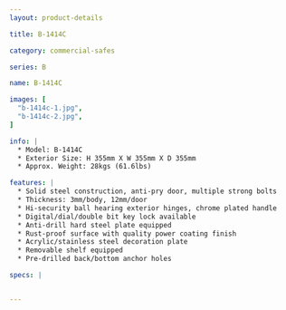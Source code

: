 ```yaml
---
layout: product-details

title: B-1414C

category: commercial-safes

series: B

name: B-1414C

images: [
  "b-1414c-1.jpg",
  "b-1414c-2.jpg",
]

info: |
  * Model: B-1414C
  * Exterior Size: H 355mm X W 355mm X D 355mm
  * Approx. Weight: 28kgs (61.6lbs)

features: |
  * Solid steel construction, anti-pry door, multiple strong bolts
  * Thickness: 3mm/body, 12mm/door
  * Hi-security ball hearing exterior hinges, chrome plated handle
  * Digital/dial/double bit key lock available
  * Anti-drill hard steel plate equipped
  * Rust-proof surface with quality power coating finish
  * Acrylic/stainless steel decoration plate
  * Removable shelf equipped
  * Pre-drilled back/bottom anchor holes

specs: |


---
```



